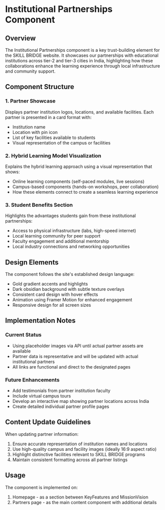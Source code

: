 # Institutional Partnerships Component

## Overview
The Institutional Partnerships component is a key trust-building element for the SKILL BRIDGE website. It showcases our partnerships with educational institutions across tier-2 and tier-3 cities in India, highlighting how these collaborations enhance the learning experience through local infrastructure and community support.

## Component Structure

### 1. Partner Showcase
Displays partner institution logos, locations, and available facilities. Each partner is presented in a card format with:
- Institution name
- Location with pin icon
- List of key facilities available to students
- Visual representation of the campus or facilities

### 2. Hybrid Learning Model Visualization
Explains the hybrid learning approach using a visual representation that shows:
- Online learning components (self-paced modules, live sessions)
- Campus-based components (hands-on workshops, peer collaboration)
- How these elements connect to create a seamless learning experience

### 3. Student Benefits Section
Highlights the advantages students gain from these institutional partnerships:
- Access to physical infrastructure (labs, high-speed internet)
- Local learning community for peer support
- Faculty engagement and additional mentorship
- Local industry connections and networking opportunities

## Design Elements

The component follows the site's established design language:
- Gold gradient accents and highlights
- Dark obsidian background with subtle texture overlays
- Consistent card design with hover effects
- Animation using Framer Motion for enhanced engagement
- Responsive design for all screen sizes

## Implementation Notes

### Current Status
- Using placeholder images via API until actual partner assets are available
- Partner data is representative and will be updated with actual institutional partners
- All links are functional and direct to the designated pages

### Future Enhancements
- Add testimonials from partner institution faculty
- Include virtual campus tours
- Develop an interactive map showing partner locations across India
- Create detailed individual partner profile pages

## Content Update Guidelines

When updating partner information:
1. Ensure accurate representation of institution names and locations
2. Use high-quality campus and facility images (ideally 16:9 aspect ratio)
3. Highlight distinctive facilities relevant to SKILL BRIDGE programs
4. Maintain consistent formatting across all partner listings

## Usage

The component is implemented on:
1. Homepage - as a section between KeyFeatures and MissionVision
2. Partners page - as the main content component with additional details
